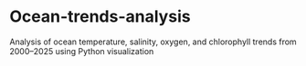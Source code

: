 # Ocean-trends-analysis
Analysis of ocean temperature, salinity, oxygen, and chlorophyll trends from 2000–2025 using Python visualization
